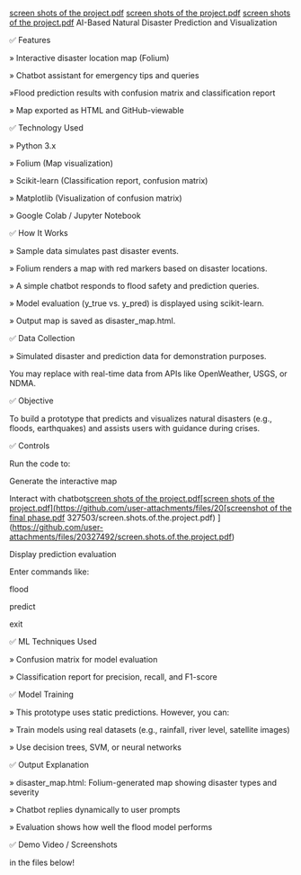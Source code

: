 [screen shots of the project.pdf](https://github.com/user-attachments/files/20327470/screen.shots.of.the.project.pdf)
[screen shots of the project.pdf](https://github.com/user-attachments/files/20327459/screen.shots.of.the.project.pdf)
[screen shots of the project.pdf](https://github.com/user-attachments/files/20327452/screen.shots.of.the.project.pdf)
 AI-Based Natural Disaster Prediction and Visualization

✅ Features

» Interactive disaster location map (Folium)

» Chatbot assistant for emergency tips and queries

 »Flood prediction results with confusion matrix and classification report

» Map exported as HTML and GitHub-viewable

✅ Technology Used

» Python 3.x

» Folium (Map visualization)

» Scikit-learn (Classification report, confusion matrix)

» Matplotlib (Visualization of confusion matrix)

» Google Colab / Jupyter Notebook

✅ How It Works

» Sample data simulates past disaster events.

» Folium renders a map with red markers based on disaster locations.

» A simple chatbot responds to flood safety and prediction queries.

» Model evaluation (y_true vs. y_pred) is displayed using scikit-learn.

» Output map is saved as disaster_map.html.

✅ Data Collection

» Simulated disaster and prediction data for demonstration purposes.

You may replace with real-time data from APIs like OpenWeather, USGS, or NDMA.

✅ Objective

To build a prototype that predicts and visualizes natural disasters (e.g., floods, earthquakes) and assists users with guidance during crises.

✅ Controls

Run the code to:

Generate the interactive map

Interact with chatbot[screen shots of the project.pdf[screen shots of the project.pdf](https://github.com/user-attachments/files/20[screenshot of the final phase.pdf](https://github.com/user-attachments/files/20327661/screenshot.of.the.final.phase.pdf)
327503/screen.shots.of.the.project.pdf)
](https://github.com/user-attachments/files/20327492/screen.shots.of.the.project.pdf)


Display prediction evaluation

Enter commands like:

flood

predict

exit

✅ ML Techniques Used

» Confusion matrix for model evaluation

» Classification report for precision, recall, and F1-score

✅ Model Training

» This prototype uses static predictions. However, you can:

» Train models using real datasets (e.g., rainfall, river level, satellite images)

» Use decision trees, SVM, or neural networks

✅ Output Explanation

» disaster_map.html: Folium-generated map showing disaster types and severity

» Chatbot replies dynamically to user prompts

» Evaluation shows how well the flood model performs

✅ Demo Video / Screenshots

in the files below!

